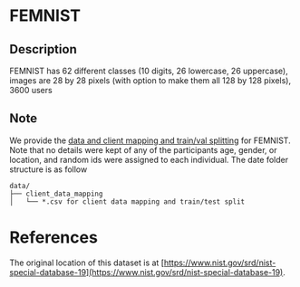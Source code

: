 # FEMNIST

## Description

 FEMNIST has 62 different classes (10 digits, 26 lowercase, 26 uppercase), images are 28 by 28 pixels (with option to make them all 128 by 128 pixels), 3600 users

## Note

We provide the [data and client mapping and train/val splitting](https://fedscale.eecs.umich.edu/dataset/femnist.tar.gz) for FEMNIST. Note that no details were kept of any of the participants age, gender, or location, and random ids were assigned to each individual. The date folder structure is as follow
```
data/
├── client_data_mapping
│   └── *.csv for client data mapping and train/test split
```
# References
The original location of this dataset is at
[https://www.nist.gov/srd/nist-special-database-19](https://www.nist.gov/srd/nist-special-database-19).
